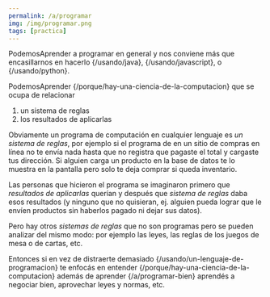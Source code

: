 ```yaml
---
permalink: /a/programar
img: /img/programar.png
tags: [practica]
---
```


PodemosAprender a programar en general y nos conviene más que encasillarnos en hacerlo {/usando/java}, {/usando/javascript}, o {/usando/python}.

PodemosAprender {/porque/hay-una-ciencia-de-la-computacion} que se ocupa de relacionar

1. un sistema de reglas
2. los resultados de aplicarlas

Obviamente un programa de computación en cualquier lenguaje es _un sistema de reglas_, por ejemplo si el programa de en un sitio de compras en línea no te envía nada hasta que no registra que pagaste el total y cargaste tus dirección. Si alguien carga un producto en la base de datos te lo muestra en la pantalla pero solo te deja comprar si queda inventario. 

Las personas que hicieron el programa se imaginaron primero que _resultados de aplicarlas_ querían y después que _sistema de reglas_ daba esos resultados (y ninguno que no quisieran, ej. alguien pueda lograr que le envíen productos sin haberlos pagado ni dejar sus datos).

Pero hay otros _sistemas de reglas_ que no son programas pero se pueden analizar del mismo modo: por ejemplo las leyes, las reglas de los juegos de mesa o de cartas, etc.

Entonces si en vez de distraerte demasiado {/usando/un-lenguaje-de-programacion} te enfocás en entender {/porque/hay-una-ciencia-de-la-computacion} además de aprender {/a/programar-bien} aprendés a negociar bien, aprovechar leyes y normas, etc.
